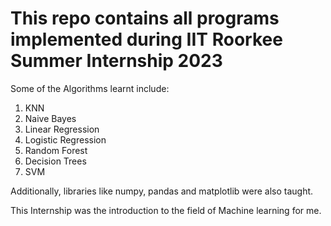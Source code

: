 # This repo contains all programs implemented during IIT Roorkee Summer Internship 2023

Some of the Algorithms learnt include:

1. KNN
2. Naive Bayes
3. Linear Regression
4. Logistic Regression
5. Random Forest
6. Decision Trees
7. SVM

Additionally, libraries like numpy, pandas and matplotlib were also taught.

This Internship was the introduction to the field of Machine learning for me.
